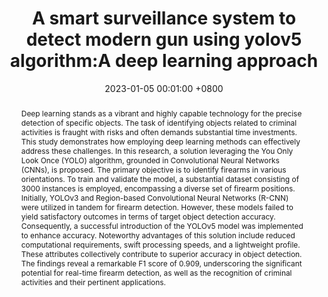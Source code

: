---
title:          "A smart surveillance system to detect modern gun using yolov5 algorithm:A deep learning approach"
date:           2023-01-05 00:01:00 +0800
selected:       false
pub:            "in International Joint Conference on Advances in Computational Intelligence"
pub_date:       "2023"
abstract: >-
  Deep learning stands as a vibrant and highly capable technology for the precise detection of specific objects. The task of identifying objects related to criminal activities is fraught with risks and often demands substantial time investments. This study demonstrates how employing deep learning methods can effectively address these challenges. In this research, a solution leveraging the You Only Look Once (YOLO) algorithm, grounded in Convolutional Neural Networks (CNNs), is proposed. The primary objective is to identify firearms in various orientations. To train and validate the model, a substantial dataset consisting of 3000 instances is employed, encompassing a diverse set of firearm positions. Initially, YOLOv3 and Region-based Convolutional Neural Networks (R-CNN) were utilized in tandem for firearm detection. However, these models failed to yield satisfactory outcomes in terms of target object detection accuracy. Consequently, a successful introduction of the YOLOv5 model was implemented to enhance accuracy. Noteworthy advantages of this solution include reduced computational requirements, swift processing speeds, and a lightweight profile. These attributes collectively contribute to superior accuracy in object detection. The findings reveal a remarkable F1 score of 0.909, underscoring the significant potential for real-time firearm detection, as well as the recognition of criminal activities and their pertinent applications.
cover:          /assets/images/covers/cover1.jpg
authors:
- Md Al Amin*
- Bikash Kumar Paul*
- John Doe
- Charles Green
links:
  Paper: https://www.cell.com
---